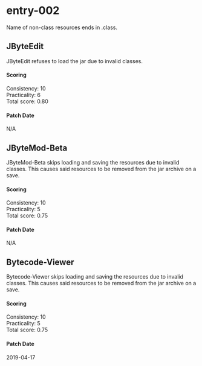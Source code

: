 # entry-002
Name of non-class resources ends in .class.

## JByteEdit
JByteEdit refuses to load the jar due to invalid classes.

#### Scoring
Consistency: 10  
Practicality: 6  
Total score: 0.80  

#### Patch Date
N/A

## JByteMod-Beta
JByteMod-Beta skips loading and saving the resources due to invalid classes. This causes said
resources to be removed from the jar archive on a save.

#### Scoring
Consistency: 10  
Practicality: 5  
Total score: 0.75  

#### Patch Date
N/A

## Bytecode-Viewer
Bytecode-Viewer skips loading and saving the resources due to invalid classes. This causes said
resources to be removed from the jar archive on a save.

#### Scoring
Consistency: 10  
Practicality: 5  
Total score: 0.75  

#### Patch Date
2019-04-17
